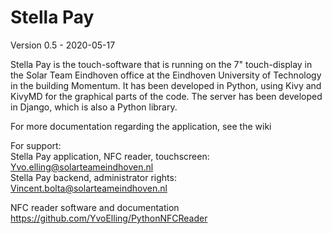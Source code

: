 # Stella Pay
Version 0.5 - 2020-05-17

Stella Pay is the touch-software that is running on the 7" touch-display in the Solar Team Eindhoven office at the Eindhoven University of Technology in the building Momentum. It has been developed in Python, using Kivy and KivyMD for the graphical parts of the code. The server has been developed in Django, which is also a Python library. 

For more documentation regarding the application, see the wiki

For support:  
Stella Pay application, NFC reader, touchscreen:  Yvo.elling@solarteameindhoven.nl  
Stella Pay backend, administrator rights: Vincent.bolta@solarteameindhoven.nl

NFC reader software and documentation  
https://github.com/YvoElling/PythonNFCReader
